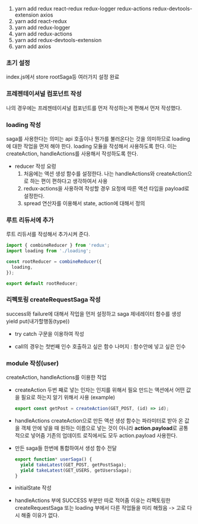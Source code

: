 1. yarn add redux react-redux redux-logger redux-actions redux-devtools-extension axios
1. yarn add react-redux
1. yarn add redux-logger
1. yarn add redux-actions
1. yarn add redux-devtools-extension
1. yarn add axios

### 초기 설정

index.js에서 store rootSaga등 여러가지 설정 완료

### 프레젠테이셔널 컴포넌트 작성

나의 경우에는 프레젠테이셔널 컴포넌트를 먼저 작성하는게 편해서 먼저 작성했다.

### loading 작성

saga를 사용한다는 의미는 api 호출이나 뭔가를 불러온다는 것을 의미하므로
loading에 대한 작업을 먼저 해야 한다.
loading 모듈을 작성해서 사용하도록 한다.
이는 createAction, handleActions를 사용해서 작성하도록 한다.

- reducer 작성 요렁
  1. 처음에는 액션 생성 함수를 설정한다.
     나는 handleActions와 createAction으로 하는 편이 편하다고 생각하여서 사용
  2. redux-actions을 사용하여 작성할 경우 요청에 따른 액션 타입을 payload로 설정한다.
  3. spread 연산자를 이용해서 state, action에 대해서 정의

### 루트 리듀서에 추가

루트 리듀서를 작성해서 추가시켜 준다.

```jsx
import { combineReducer } from 'redux';
import loading from './loading';

const rootReducer = combineReducer({
  loading,
});

export default rootReducer;
```

### 리펙토링 createRequestSaga 작성

success와 failure에 대해서 작업을 먼저 설정하고
saga 제네레이터 함수를 생성
yield put(내가할행동(type))

- try catch 구문을 이용하여 작성

- call의 경우는 첫번째 인수 호출하고 싶은 함수
  나머지 : 함수안에 넣고 싶은 인수

### module 작성(user)

createAction, handleActions를 이용한 작업

- createAction
  두번 째로 넣는 인자는 인지를 위해서 필요
  만드는 액션에서 어떤 값을 필요로 하는지 알기 위해서 사용
  (example)

  ```jsx
  export const getPost = createAction(GET_POST, (id) => id);
  ```

- handleActions
  createAction으로 만든 액션 생성 함수는 파라미터로 받아 온 값을 객체 안에 넣을 때 원하는 이름으로 넣는 것이 아니라 **action.payload**로 공통적으로 넣어줌
  기존의 업데이트 로직에서도 모두 action.payload 사용한다.

* 만든 saga들 한번에 통합하여서 생성 함수 전달

  ```jsx
  export function* userSaga() {
    yield takeLatest(GET_POST, getPostSaga);
    yield takeLatest(GET_USERS, getUsersSaga);
  }
  ```

* initialState 작성

* handleActions 부에 SUCCESS 부분만 따로 적어줌
  이유는 리펙토링한 createRequestSaga 또는
  loading 부에서 다른 작업들을 미리 해줬음
  -> 고로 다시 해줄 이유가 없다.

